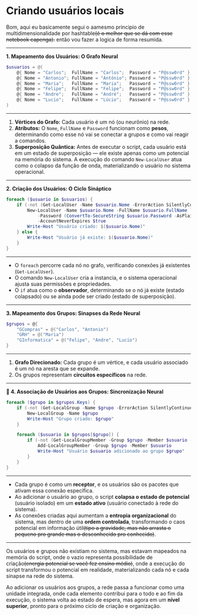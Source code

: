 # Criando usuários locais

Bom, aqui eu basicamente segui o aamesmo principio de multidimensionalidade por hashtable~~(é o melhor que se dá com esse notebook capenga).~~ então vou fazer a logica de forma resumida.

***

**1. Mapeamento dos Usuários: O Grafo Neural**

```powershell
$usuarios = @(
    @{ Nome = "Carlos";  FullName = "Carlos";  Password = "P@ssw0rd" },
    @{ Nome = "Antonio"; FullName = "Antônio"; Password = "P@ssw0rd" },
    @{ Nome = "Maria";   FullName = "Maria";   Password = "P@ssw0rd" },
    @{ Nome = "Felipe";  FullName = "Felipe";  Password = "P@ssw0rd" },
    @{ Nome = "Andre";   FullName = "André";   Password = "P@ssw0rd" },
    @{ Nome = "Lucio";   FullName = "Lúcio";   Password = "P@ssw0rd" }
)
```

***

1. **Vértices do Grafo:** Cada usuário é um nó (ou neurônio) na rede.
2. **Atributos:** O `Nome`, `FullName` e `Password` funcionam como **pesos**, determinando como esse nó vai se conectar a grupos e como vai reagir a comandos.
3. **Superposição Quântica:** Antes de executar o script, cada usuário está em um estado de superposição — ele existe apenas como um potencial na memória do sistema. A execução do comando `New-LocalUser` atua como o colapso da função de onda, materializando o usuário no sistema operacional.

***

**2. Criação dos Usuários: O Ciclo Sináptico**

```powershell
foreach ($usuario in $usuarios) {
    if (-not (Get-LocalUser -Name $usuario.Nome -ErrorAction SilentlyContinue)) {
        New-LocalUser -Name $usuario.Nome -FullName $usuario.FullName `
            -Password (ConvertTo-SecureString $usuario.Password -AsPlainText -Force) `
            -AccountNeverExpires $true
        Write-Host "Usuário criado: $($usuario.Nome)"
    } else {
        Write-Host "Usuário já existe: $($usuario.Nome)"
    }
}
```

***

* O `foreach` percorre cada nó no grafo, verificando conexões já existentes (`Get-LocalUser`).
* O comando `New-LocalUser` cria a instancia, e o sistema operacional ajusta suas permissões e propriedades.
* O `if` atua como o **observador**, determinando se o nó já existe (estado colapsado) ou se ainda pode ser criado (estado de superposição).

***

**3. Mapeamento dos Grupos: Sinapses da Rede Neural**

```powershell
$grupos = @{
    "GCompras" = @("Carlos", "Antonio")
    "GRH" = @("Maria")
    "GInformatica" = @("Felipe", "Andre", "Lucio")
}
```

***

1. **Grafo Direcionado:** Cada grupo é um vértice, e cada usuário associado é um nó na aresta que se expande.
2. Os grupos representam **circuitos específicos** na rede.

***

**🔗 4. Associação de Usuários aos Grupos: Sincronização Neural**

```powershell
foreach ($grupo in $grupos.Keys) {
    if (-not (Get-LocalGroup -Name $grupo -ErrorAction SilentlyContinue)) {
        New-LocalGroup -Name $grupo
        Write-Host "Grupo criado: $grupo"
    }

    foreach ($usuario in $grupos[$grupo]) {
        if (-not (Get-LocalGroupMember -Group $grupo -Member $usuario -ErrorAction SilentlyContinue)) {
            Add-LocalGroupMember -Group $grupo -Member $usuario
            Write-Host "Usuário $usuario adicionado ao grupo $grupo"
        }
    }
}
```

***

* Cada grupo é como um **receptor**, e os usuários são os pacotes que ativam essa conexão específica.
* Ao adicionar o usuário ao grupo, o script **colapsa o estado de potencial** (usuário isolado) em um **estado ativo** (usuário conectado à rede do sistema).
* As conexões criadas aqui aumentam a **entropia organizacional** do sistema, mas dentro de uma **ordem controlada**, transformando o caos potencial em informação útil~~(tipo a gravidade, mas não arrasta o pequeno pro grande mas o desconhecido pro conhecido)~~.

***

Os usuários e grupos não existiam no sistema, mas estavam mapeados na memória do script, onde o vazio representa possibilidade de criação~~(energia potencial se você fez ensino médio)~~, onde a execução do script transformou o potencial em realidade, materializando cada nó e cada sinapse na rede do sistema.

Ao adicionar os usuários aos grupos, a rede passa a funcionar como uma unidade integrada, onde cada elemento contribui para o todo e ao fim da execução, o sistema volta ao estado de espera, mas agora em um **nível superior**, pronto para o próximo ciclo de criação e organização.

